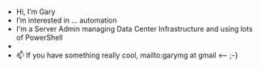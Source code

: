 - Hi, I’m Gary
- I’m interested in ... automation
- I'm a Server Admin managing Data Center Infrastructure and using lots of PowerShell
- 
- 📫 If you have something really cool, mailto:garymg at gmail <-- ;-}

<!---
GaryGMg/GaryGMg is a ✨ special ✨ repository because its `README.md` (this file) appears on your GitHub profile.
You can click the Preview link to take a look at your changes.
--->
